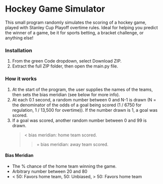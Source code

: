 # Hockey Game Simulator
This small program randomly simulates the scoring of a hockey game, played with Stanley Cup Playoff overtime rules. Ideal for helping you predict the winner of a game, be it for sports betting, a bracket challenge, or anything else!

### Installation
1. From the green Code dropdown, select Download ZIP.
2. Extract the full ZIP folder, then open the main.py file.

### How it works
1. At the start of the program, the user supplies the names of the teams, then sets the bias meridian (see below for more info).
2. At each 0.1 second, a random number between 0 and N-1 is drawn (N = the denominator of the odds of a goal being scored (1 / 6750 for regulation, 1 / 13,500 for overtime)). If the number drawn is 1, a goal was scored.
3. If a goal was scored, another random number between 0 and 99 is drawn.
   > < bias meridian: home team scored.
   > >= bias meridian: away team scored.

#### Bias Meridian
- The % chance of the home team winning the game.
- Arbitrary number between 20 and 80
- < 50: Favors home team, 50: Unbiased, > 50: Favors home team

